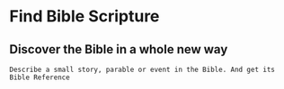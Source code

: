 # Find Bible Scripture

## Discover the Bible in a whole new way

`Describe a small story, parable or event in the Bible. And get its Bible Reference`
